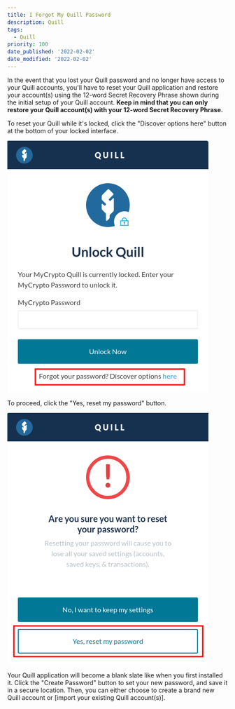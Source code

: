 ```yaml
---
title: I Forgot My Quill Password
description: Quill
tags:
  - Quill
priority: 100
date_published: '2022-02-02'
date_modified: '2022-02-02'
---
```


In the event that you lost your Quill password and no longer have access to your Quill accounts, you'll have to reset your Quill application and restore your account(s) using the 12-word Secret Recovery Phrase shown during the initial setup of your Quill account. **Keep in mind that you can only restore your Quill account(s) with your 12-word Secret Recovery Phrase.**

To reset your Quill while it's locked, click the "Discover options here" button at the bottom of your locked interface.

![](../../assets/how-to/quill/forgot-quill-password/forgot-password.png)

To proceed, click the "Yes, reset my password" button.

![](../../assets/how-to/quill/forgot-quill-password/reset-confirmation.png)

Your Quill application will become a blank slate like when you first installed it. Click the "Create Password" button to set your new password, and save it in a secure location. Then, you can either choose to create a brand new Quill account or [import your existing Quill account(s)].
